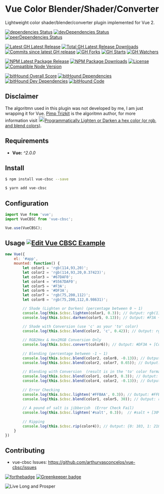 # Vue Color Blender/Shader/Converter

Lightweight color shader/blender/converter plugin implemented for Vue 2.

[![dependencies Status](https://david-dm.org/arthurvasconcelos/vue-cbsc/status.svg?style=flat-square)](https://david-dm.org/arthurvasconcelos/vue-cbsc) 
[![devDependencies Status](https://david-dm.org/arthurvasconcelos/vue-cbsc/dev-status.svg?style=flat-square)](https://david-dm.org/arthurvasconcelos/vue-cbsc?type=dev) 
[![peerDependencies Status](https://david-dm.org/arthurvasconcelos/vue-cbsc/peer-status.svg?style=flat-square)](https://david-dm.org/arthurvasconcelos/vue-cbsc?type=peer)

[![Latest GH Latest Release](https://img.shields.io/github/release/arthurvasconcelos/vue-cbsc.svg?style=flat-square)](https://github.com/arthurvasconcelos/vue-cbsc/releases/latest)
[![Total GH Latest Release Downloads](https://img.shields.io/github/downloads/arthurvasconcelos/vue-cbsc/latest/total.svg?style=flat-square)](https://github.com/arthurvasconcelos/vue-cbsc/releases/latest)
[![Commits since latest GH release](https://img.shields.io/github/commits-since/arthurvasconcelos/vue-cbsc/latest.svg?style=flat-square)](https://github.com/arthurvasconcelos/vue-cbsc/commits/master)
[![GH Forks](https://img.shields.io/github/forks/arthurvasconcelos/vue-cbsc.svg?style=flat-square)](https://github.com/arthurvasconcelos/vue-cbsc/network)
[![GH Starts](https://img.shields.io/github/stars/arthurvasconcelos/vue-cbsc.svg?style=flat-square)](https://github.com/arthurvasconcelos/vue-cbsc/stargazers)
[![GH Watchers](https://img.shields.io/github/watchers/arthurvasconcelos/vue-cbsc.svg?style=flat-square)](https://github.com/arthurvasconcelos/vue-cbsc/watchers)

[![NPM Latest Package Release](https://img.shields.io/npm/v/vue-cbsc.svg?style=flat-square)](https://www.npmjs.com/package/vue-cbsc)
[![NPM Package Downloads](https://img.shields.io/npm/dt/vue-cbsc.svg?style=flat-square)](https://www.npmjs.com/package/vue-cbsc)
[![License](https://img.shields.io/github/license/arthurvasconcelos/vue-cbsc.svg?style=flat-square)](https://github.com/arthurvasconcelos/vue-cbsc/blob/master/LICENSE)
[![Compatible Node Version](https://img.shields.io/node/v/vue-cbsc.svg?style=flat-square)](https://github.com/arthurvasconcelos/vue-cbsc/blob/master/package.json#L36)

[![bitHound Overall Score](https://www.bithound.io/github/arthurvasconcelos/vue-cbsc/badges/score.svg)](https://www.bithound.io/github/arthurvasconcelos/vue-cbsc)
[![bitHound Dependencies](https://www.bithound.io/github/arthurvasconcelos/vue-cbsc/badges/dependencies.svg)](https://www.bithound.io/github/arthurvasconcelos/vue-cbsc/master/dependencies/npm)
[![bitHound Dev Dependencies](https://www.bithound.io/github/arthurvasconcelos/vue-cbsc/badges/devDependencies.svg)](https://www.bithound.io/github/arthurvasconcelos/vue-cbsc/master/dependencies/npm)
[![bitHound Code](https://www.bithound.io/github/arthurvasconcelos/vue-cbsc/badges/code.svg)](https://www.bithound.io/github/arthurvasconcelos/vue-cbsc)

## Disclaimer

The algoritmn used in this plugin was not developed by me, I am just wrapping it for Vue. <a href="https://stackoverflow.com/users/693927/pimp-trizkit" target="_blank">Pimp Trizkit</a> is the algoritmn author, for more information visit <a href="https://stackoverflow.com/a/13542669/3130385" target="_blank"><img src="stack.webp" alt="stack" width="20px" />Programmatically Lighten or Darken a hex color (or rgb, and blend colors)</a>.

## Requirements

- **Vue:** _^2.0.0_

## Install
```sh
$ npm install vue-cbsc --save

$ yarn add vue-cbsc
```

## Configuration

```javascript
import Vue from 'vue';
import VueCBSC from 'vue-cbsc';

Vue.use(VueCBSC);
```

## Usage [![Edit Vue CBSC Example](https://codesandbox.io/static/img/play-codesandbox.svg)](https://codesandbox.io/s/xr02lz040w)

```javascript
new Vue({
    el: '#app',
    mounted: function() {
        let color1 = 'rgb(114,93,20)';
        let color2 = 'rgb(114,93,20,0.37423)';
        let color3 = '#67DAF0';
        let color4 = '#5567DAF0';
        let color5 = '#F3A';
        let color6 = '#DF3A';
        let color7 = 'rgb(75,200,112)';
        let color8 = 'rgb(75,200,112,0.98631)';

        // Shade (Lighten or Darken) (percentage between 0 ~ 1)
        console.log(this.$cbsc.lighten(color1, 0.3)); // Output: rgb(114,93,20) + [30% Lighter] => rgb(156,142,91)
        console.log(this.$cbsc.darken(color5, 0.13)); // Output: #F3A + [13% Darker]  => #de2c94

        // Shade with Conversion (use 'c' as your 'to' color)
        console.log(this.$cbsc.blend(color2, 'c', 0.42)); // Output: rgb(114,93,20,0.37423) + [42% Lighter] + [Convert] => #5fada177
        
        // RGB2Hex & Hex2RGB Conversion Only
        console.log(this.$cbsc.convert(color6)); // Output: #DF3A + [Convert] => rgb(255,51,170,0.8667)
        
        // Blending (percentage between -1 ~ 1)
        console.log(this.$cbsc.blend(color2, color8, -0.13)); // Output: rgb(114,93,20,0.37423) + rgb(75,200,112,0.98631) + [13% Blend] => rgb(109,107,32,0.4538)
        console.log(this.$cbsc.blend(color2, color7, 0.65)); // Output: rgb(114,93,20,0.37423) + rgb(75,200,112) + [65% Blend] => rgb(89,163,80,0.37423)
        
        // Blending with Conversion  (result is in the 'to' color format)
        console.log(this.$cbsc.blend(color1, color3, 0.3)); // Output: rgb(114,93,20) + #67DAF0 + [30% Blend] + [Convert] => #6f8356
        console.log(this.$cbsc.blend(color4, color2, -0.13)); // Output: #5567DAF0 + rgb(114,93,20,0.37423) + [13% Blend] + [Convert] => rgb(104,202,211,0.3386)
        
        // Error Checking
        console.log(this.$cbsc.lighten('#FFBAA', 0.3)); // Output: #FFBAA + [30% Lighter] => null
        console.log(this.$cbsc.blend(color1, color5, 30)); // Output: rgb(114,93,20) + #F3A + [3000% Blend] => null
        
        // A pound of salt is jibberish  (Error Check Fail)
        console.log(this.$cbsc.lighten('#salt', 0.3));  // #salt + [30% Lighter] => #004d4d4d
        
        // Ripping
        console.log(this.$cbsc.rip(color4)); // Output: {0: 103, 1: 218, 2: 240, 3: 0.3333}
    }
})
```

## Contributing
- vue-cbsc Issues: https://github.com/arthurvasconcelos/vue-cbsc/issues

[![forthebadge](http://forthebadge.com/images/badges/built-with-love.svg)](http://forthebadge.com) [![Greenkeeper badge](https://badges.greenkeeper.io/arthurvasconcelos/vue-cbsc.svg)](https://greenkeeper.io/)

![Live Long and Prosper](http://i.imgur.com/wtGmSKO.png)
